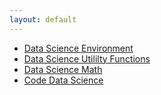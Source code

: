 ```yaml
---
layout: default
---
```

- [Data Science Environment](https://yang-zhang.github.io/ds-env/)
- [Data Science Utililty Functions](https://yang-zhang.github.io/ds-utils/)
- [Data Science Math](https://yang-zhang.github.io/ds-math/)
- [Code Data Science](https://yang-zhang.github.io/code-data-science/)
